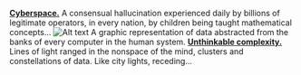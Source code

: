 [**Cyberspace.**]([https://www.bing.com/search?form=SKPBOT&q=Cyberspace.](https://en.wikipedia.org/wiki/Cyberspace)) A consensual hallucination experienced daily by billions of legitimate operators, in every nation, by children being taught mathematical concepts... 
![Alt text](Cyberspace.jpg "Cyberspace")
A graphic representation of data abstracted from the banks of every computer in the human system. [**Unthinkable complexity.**](https://www.bing.com/search?form=SKPBOT&q=Unthinkable%20complexity.) Lines of light ranged in the nonspace of the mind, clusters and constellations of data. Like city lights, receding...

<!---
Marasgeon/Marasgeon is a ✨ special ✨ repository because its `README.md` (this file) appears on your GitHub profile.
You can click the Preview link to take a look at your changes.
--->
